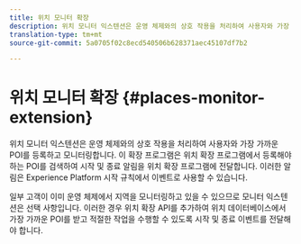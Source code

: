 ```yaml
---
title: 위치 모니터 확장
description: 위치 모니터 익스텐션은 운영 체제와의 상호 작용을 처리하여 사용자와 가장 가까운 POI를 등록하고 모니터링합니다.
translation-type: tm+mt
source-git-commit: 5a0705f02c8ecd540506b628371aec45107df7b2

---
```



# 위치 모니터 확장 {#places-monitor-extension}

위치 모니터 익스텐션은 운영 체제와의 상호 작용을 처리하여 사용자와 가장 가까운 POI를 등록하고 모니터링합니다. 이 확장 프로그램은 위치 확장 프로그램에서 등록해야 하는 POI를 검색하여 시작 및 종료 알림을 위치 확장 프로그램에 전달합니다. 이러한 알림은 Experience Platform 시작 규칙에서 이벤트로 사용할 수 있습니다.

일부 고객이 이미 운영 체제에서 지역을 모니터링하고 있을 수 있으므로 모니터 익스텐션은 선택 사항입니다. 이러한 경우 위치 확장 API를 추가하여 위치 데이터베이스에서 가장 가까운 POI를 받고 적절한 작업을 수행할 수 있도록 시작 및 종료 이벤트를 전달해야 합니다.

